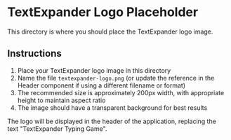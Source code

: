 # TextExpander Logo Placeholder

This directory is where you should place the TextExpander logo image.

## Instructions

1. Place your TextExpander logo image in this directory
2. Name the file `textexpander-logo.png` (or update the reference in the Header component if using a different filename or format)
3. The recommended size is approximately 200px width, with appropriate height to maintain aspect ratio
4. The image should have a transparent background for best results

The logo will be displayed in the header of the application, replacing the text "TextExpander Typing Game".